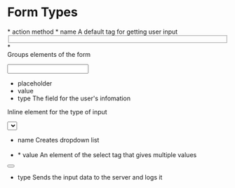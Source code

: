 # Form Types

<form></form>
* action method
* name
    A default tag for getting user input

<fieldset></fieldset>
* <div></div>
	Groups elements of the form
	
<input></input>
* placeholder
* value
* type
	The field for the user's infomation

<label></label>
	Inline element for the type of input

<select></select>
* name
	Creates dropdown list
* <option></option>
	* value
		An element of the select tag that gives multiple values

<button></button>
* type
	Sends the input data to the server and logs it


